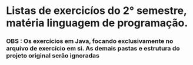 # Listas de exercicíos do 2° semestre, matéria linguagem de programação.
### OBS : Os exercícios em Java, focando exclusivamente no arquivo de exercício em si. As demais pastas e estrutura do projeto original serão ignoradas
